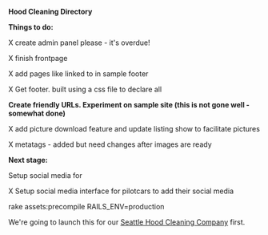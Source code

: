 <strong>Hood Cleaning Directory</strong>



<strong>Things to do:</strong>

X create admin panel please - it's overdue!

X finish frontpage

X add pages like linked to in sample footer

X Get footer. built using a css file to declare all

**Create friendly URLs. Experiment on sample site (this is not gone well -somewhat done)**

X add picture download feature and update listing show to facilitate pictures

X metatags - added but need changes after images are ready


<strong>Next stage: </strong>

Setup social media for 

X Setup social media interface for pilotcars to add their social media



rake assets:precompile RAILS_ENV=production

We're going to launch this for our [Seattle Hood Cleaning Company](http://seattlehoodcleaningpros.com) first.




